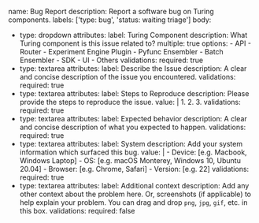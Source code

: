 name: Bug Report
description: Report a software bug on Turing components.
labels: ['type: bug', 'status: waiting triage']
body:
  - type: dropdown
    attributes:
      label: Turing Component
      description: What Turing component is this issue related to?
      multiple: true
      options:
        - API
        - Router
        - Experiment Engine Plugin
        - Pyfunc Ensembler
        - Batch Ensembler
        - SDK
        - UI
        - Others
    validations:
      required: true
  - type: textarea
    attributes:
      label: Describe the Issue
      description: A clear and concise description of the issue you encountered.
    validations:
      required: true
  - type: textarea
    attributes:
      label: Steps to Reproduce
      description: Please provide the steps to reproduce the issue.
      value: |
        1. 
        2. 
        3. 
    validations:
      required: true
  - type: textarea
    attributes:
      label: Expected behavior
      description: A clear and concise description of what you expected to happen.
    validations:
      required: true
  - type: textarea
    attributes:
      label: System
      description: Add your system information which surfaced this bug.
      value: |
        - Device: [e.g. Macbook, Windows Laptop]
        - OS: [e.g. macOS Monterey, Windows 10, Ubuntu 20.04]
        - Browser: [e.g. Chrome, Safari]
        - Version: [e.g. 22]
    validations:
      required: true
  - type: textarea
    attributes:
      label: Additional context
      description: Add any other context about the problem here. Or, screenshots (if applicable) to help explain your problem. You can drag and drop `png`, `jpg`, `gif`, etc. in this box.
    validations:
      required: false
